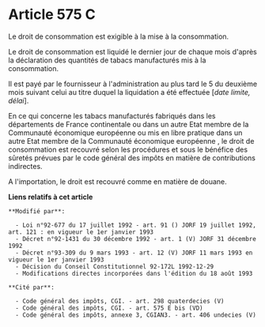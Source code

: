 # Article 575 C

Le droit de consommation est exigible à la mise à la consommation.

Le droit de consommation est liquidé le dernier jour de chaque mois d'après la déclaration des quantités de tabacs
manufacturés mis à la consommation.

Il est payé par le fournisseur à l'administration au plus tard le 5 du deuxième mois suivant celui au titre duquel la
liquidation a été effectuée [*date limite, délai*].

En ce qui concerne les tabacs manufacturés fabriqués dans les départements de France continentale ou dans un autre Etat
membre de la Communauté économique européenne ou mis en libre pratique dans un autre Etat membre de la Communauté économique
européenne , le droit de consommation est recouvré selon les procédures et sous le bénéfice des sûretés prévues par le code
général des impôts en matière de contributions indirectes.

A l'importation, le droit est recouvré comme en matière de douane.

**Liens relatifs à cet article**

	**Modifié par**:

	  - Loi n°92-677 du 17 juillet 1992 - art. 91 () JORF 19 juillet 1992, art. 121 : en vigueur le 1er janvier 1993
	  - Décret n°92-1431 du 30 décembre 1992 - art. 1 (V) JORF 31 décembre 1992
	  - Décret n°93-309 du 9 mars 1993 - art. 12 (V) JORF 11 mars 1993 en vigueur le 1er janvier 1993
	  - Décision du Conseil Constitutionnel 92-172L 1992-12-29
	  - Modifications directes incorporées dans l'édition du 18 août 1993

	**Cité par**:

	  - Code général des impôts, CGI. - art. 298 quaterdecies (V)
	  - Code général des impôts, CGI. - art. 575 E bis (VD)
	  - Code général des impôts, annexe 3, CGIAN3. - art. 406 undecies (V)
